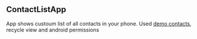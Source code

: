 ## ContactListApp 
App shows custoum list of all contacts in your phone.
Used [demo contacts](https://github.com/tausiq/demo-contacts-for-Android), recycle view and android permissions

